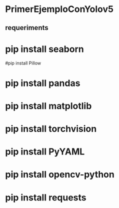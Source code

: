 # PrimerEjemploConYolov5

## requeriments

# pip install seaborn
#pip install Pillow
# pip install pandas
# pip install matplotlib
# pip install torchvision
# pip install PyYAML
# pip install opencv-python
# pip install requests   
